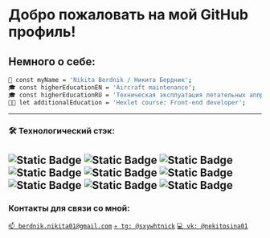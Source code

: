 # Добро пожаловать на мой GitHub профиль! #
## Немного о себе:
```bash
👱 const myName = 'Nikita Berdnik / Никита Бердник';
🎓 const higherEducationEN = 'Aircraft maintenance';
🎓 const higherEducationRU = 'Техническая эксплуатация летательных аппратов и двигателей';
👨‍💻 let additionalEducation = 'Hexlet course: Front-end developer';
```

---
### 🛠️ Технологический стэк:
![Static Badge](https://img.shields.io/badge/JavaScript-yellow?style=for-the-badge&logoColor=yellow) ![Static Badge](https://img.shields.io/badge/HTML5-940a21?style=for-the-badge&labelColor=940a21) ![Static Badge](https://img.shields.io/badge/CSS3-0091ff?style=for-the-badge&logoColor=00922f&labelColor=940a21&color=0091ff) ![Static Badge](https://img.shields.io/badge/GitHub%20Actions-4fa300?style=for-the-badge&logoColor=red) ![Static Badge](https://img.shields.io/badge/Unix%20Shell%20Scripting-4700a3?style=for-the-badge&logoColor=red)
 ![Static Badge](https://img.shields.io/badge/Unit-Testing-4100c4?style=for-the-badge&logoColor=red&labelColor=ff7070&color=662f5d) ![Static Badge](https://img.shields.io/badge/REACT-1E90FF?style=for-the-badge&labelColor=1E90FF) ![Static Badge](https://img.shields.io/badge/RTK-1E90FF?style=for-the-badge&labelColor=1E90FF) ![Static Badge](https://img.shields.io/badge/TypeScript-1E90FF?style=for-the-badge&labelColor=1E90FF)
---
### Контакты для связи со мной:
[`📫 berdnik.nikita01@gmail.com`](mailto:berdnik.nikita01@gmail.com)  [`✈️ tg: @sxywhtnick`]((https://t.me/Sxywhtnick)) [`💻 vk: @nekitosina01`]((https://vk.com/nekitosina01)) 
